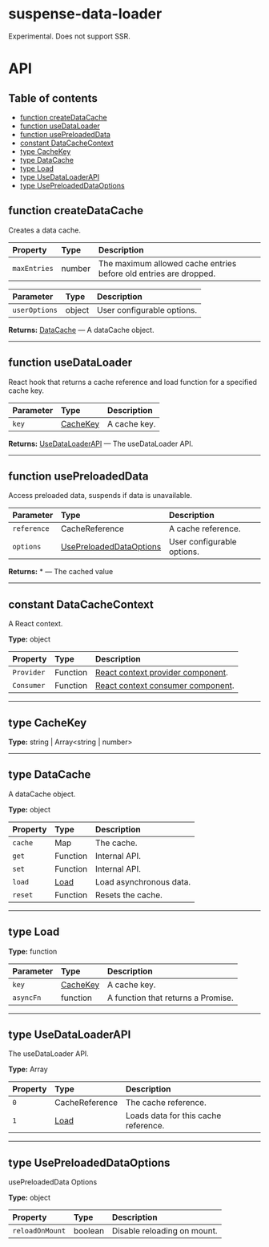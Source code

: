 # suspense-data-loader

Experimental. Does not support SSR.

# API

## Table of contents

- [function createDataCache](#function-createdatacache)
- [function useDataLoader](#function-usedataloader)
- [function usePreloadedData](#function-usepreloadeddata)
- [constant DataCacheContext](#constant-datacachecontext)
- [type CacheKey](#type-cachekey)
- [type DataCache](#type-datacache)
- [type Load](#type-load)
- [type UseDataLoaderAPI](#type-usedataloaderapi)
- [type UsePreloadedDataOptions](#type-usepreloadeddataoptions)

## function createDataCache

Creates a data cache.

| Property     | Type   | Description                                                       |
| :----------- | :----- | :---------------------------------------------------------------- |
| `maxEntries` | number | The maximum allowed cache entries before old entries are dropped. |

| Parameter     | Type   | Description                |
| :------------ | :----- | :------------------------- |
| `userOptions` | object | User configurable options. |

**Returns:** [DataCache](#type-datacache) — A dataCache object.

* * *

## function useDataLoader

React hook that returns a cache reference and load function for a specified cache key.

| Parameter | Type                       | Description  |
| :-------- | :------------------------- | :----------- |
| `key`     | [CacheKey](#type-cachekey) | A cache key. |

**Returns:** [UseDataLoaderAPI](#type-usedataloaderapi) — The useDataLoader API.

* * *

## function usePreloadedData

Access preloaded data, suspends if data is unavailable.

| Parameter   | Type                                                     | Description                |
| :---------- | :------------------------------------------------------- | :------------------------- |
| `reference` | CacheReference                                           | A cache reference.         |
| `options`   | [UsePreloadedDataOptions](#type-usepreloadeddataoptions) | User configurable options. |

**Returns:** \* — The cached value

* * *

## constant DataCacheContext

A React context.

**Type:** object

| Property   | Type     | Description                                                                           |
| :--------- | :------- | :------------------------------------------------------------------------------------ |
| `Provider` | Function | [React context provider component](https://reactjs.org/docs/context#contextprovider). |
| `Consumer` | Function | [React context consumer component](https://reactjs.org/docs/context#contextconsumer). |

* * *

## type CacheKey

**Type:** string | Array&lt;string | number>

* * *

## type DataCache

A dataCache object.

**Type:** object

| Property | Type               | Description             |
| :------- | :----------------- | :---------------------- |
| `cache`  | Map                | The cache.              |
| `get`    | Function           | Internal API.           |
| `set`    | Function           | Internal API.           |
| `load`   | [Load](#type-load) | Load asynchronous data. |
| `reset`  | Function           | Resets the cache.       |

* * *

## type Load

**Type:** function

| Parameter | Type                       | Description                        |
| :-------- | :------------------------- | :--------------------------------- |
| `key`     | [CacheKey](#type-cachekey) | A cache key.                       |
| `asyncFn` | function                   | A function that returns a Promise. |

* * *

## type UseDataLoaderAPI

The useDataLoader API.

**Type:** Array

| Property | Type               | Description                          |
| :------- | :----------------- | :----------------------------------- |
| `0`      | CacheReference     | The cache reference.                 |
| `1`      | [Load](#type-load) | Loads data for this cache reference. |

* * *

## type UsePreloadedDataOptions

usePreloadedData Options

**Type:** object

| Property        | Type    | Description                 |
| :-------------- | :------ | :-------------------------- |
| `reloadOnMount` | boolean | Disable reloading on mount. |
